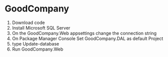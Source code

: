 # GoodCompany

1. Download code
2. Install Microsoft SQL Server
3. On the GoodCompany.Web appsettings change the connection string
4. On Package Manager Console Set GoodCompany.DAL as default Project
5. type Update-database
6. Run GoodCompany.Web
